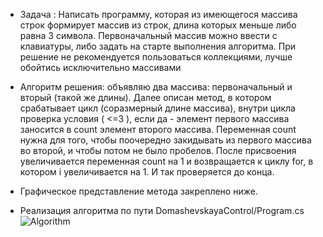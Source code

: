 * Задача :
Написать программу, которая из имеющегося массива строк формирует массив из строк, длина которых меньше либо равна 3 символа. Первоначальный массив можно ввести с клавиатуры, либо задать на старте выполнения алгоритма. При решение не рекомендуется пользоваться коллекциями, лучше обойтись исключительно массивами

* Алгоритм решения:
объявляю два массива: первоначальный и вторый (такой же длины). Далее описан метод, в котором срабатывает цикл (соразмерный длине массива), внутри цикла проверка условия ( <=3 ), если да -  элемент первого массива заносится в count элемент второго массива. Переменная count нужна для того, чтобы поочередно закидывать из первого массива во второй, и чтобы потом не было пробелов. После присвоения увеличивается переменная count на 1 и возвращается к циклу for, в котором i увеличивается на 1. И так проверяется до конца.

* Графическое представление метода закреплено ниже.

* Реализация алгоритма по пути DomashevskayaControl/Program.cs
![Algorithm](https://user-images.githubusercontent.com/110190533/190850586-3c17ba98-64c3-4683-8d3d-cf7540a02d02.jpg)
